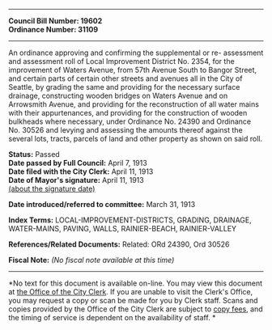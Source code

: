 * * * * *  
  
**Council Bill Number: [](#h0)[](#h2)19602**   
**Ordinance Number: 31109**  
  
* * * * *  
  
An ordinance approving and confirming the supplemental or re- assessment and assessment roll of Local Improvement District No. 2354, for the improvement of Waters Avenue, from 57th Avenue South to Bangor Street, and certain parts of certain other streets and avenues all in the City of Seattle, by grading the same and providing for the necessary surface drainage, constructing wooden bridges on Waters Avenue and on Arrowsmith Avenue, and providing for the reconstruction of all water mains with their appurtenances, and providing for the construction of wooden bulkheads where necessary, under Ordinance No. 24390 and Ordinance No. 30526 and levying and assessing the amounts thereof against the several lots, tracts, parcels of land and other property as shown on said roll.  
  
**Status:** Passed   
**Date passed by Full Council:** April 7, 1913   
**Date filed with the City Clerk:** April 11, 1913   
**Date of Mayor's signature:** April 11, 1913   
[(about the signature date)](/~public/approvaldate.htm)   
  
  
**Date introduced/referred to committee:** March 31, 1913   
  
**Index Terms:** LOCAL-IMPROVEMENT-DISTRICTS, GRADING, DRAINAGE, WATER-MAINS, PAVING, WALLS, RAINIER-BEACH, RAINIER-VALLEY  
  
**References/Related Documents:** Related: ORd 24390, Ord 30526  
  
**Fiscal Note:** *(No fiscal note available at this time)*  
  
* * * * *  
  
*No text for this document is available on-line. You may view this document at [the Office of the City Clerk](http://www.seattle.gov/leg/clerk/contactUs.htm). If you are unable to visit the Clerk's Office, you may request a copy or scan be made for you by Clerk staff. Scans and copies provided by the Office of the City Clerk are subject to [copy fees](http://clerk.seattle.gov/~public/clerkfees.htm), and the timing of service is dependent on the availability of staff. *  
  
  
